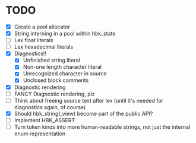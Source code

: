# TODO
- [X] Create a pool allocator
- [X] String interning in a pool within hbk_state
- [ ] Lex float literals
- [ ] Lex hexadecimal literals
- [X] Diagnostics!!
    - [X] Unfinished string literal
    - [X] Non-one length character literal
    - [X] Unrecognized character in source
    - [X] Unclosed block comments
- [X] Diagnostic rendering
- [ ] FANCY Diagnostic rendering, plz
- [ ] Think about freeing source text after lex (until it's needed for diagnostics again, of course)
- [X] Should hbk_string(_view) become part of the public API?
- [ ] Implement HBK_ASSERT
- [ ] Turn token kinds into more human-readable strings, not just the internal enum representation
